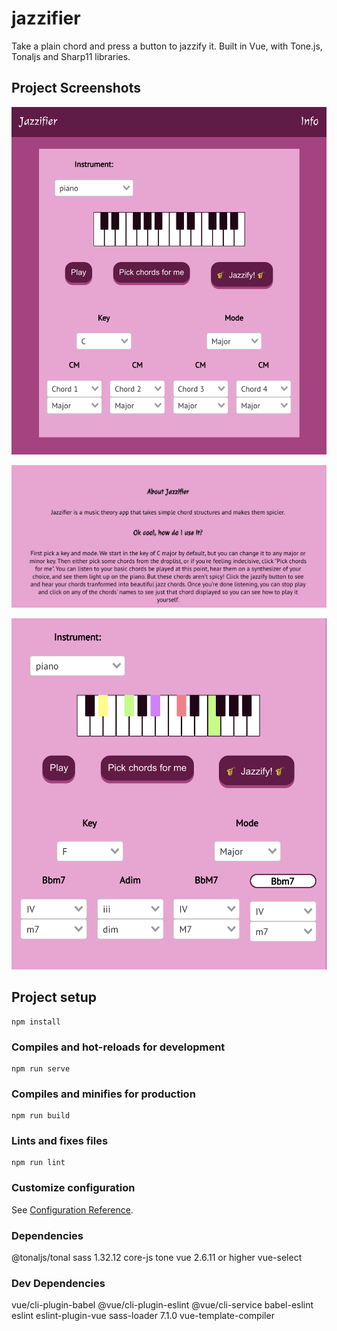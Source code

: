 # jazzifier

Take a plain chord and press a button to jazzify it. Built in Vue, with Tone.js, Tonaljs and Sharp11 libraries.

## Project Screenshots

![home page](https://github.com/sashamahalia/Jazzifier/blob/master/docs/jazzifier-home-page.png?raw=true)

![about page](https://github.com/sashamahalia/Jazzifier/blob/master/docs/jazzifier-about-page.png?raw=true)

![Jazzification in action](https://github.com/sashamahalia/Jazzifier/blob/master/docs/chord-pick.png?raw=true)


## Project setup
```
npm install
```

### Compiles and hot-reloads for development
```
npm run serve
```

### Compiles and minifies for production
```
npm run build
```

### Lints and fixes files
```
npm run lint
```

### Customize configuration
See [Configuration Reference](https://cli.vuejs.org/config/).

### Dependencies
@tonaljs/tonal
sass 1.32.12
core-js
tone
vue 2.6.11 or higher
vue-select

### Dev Dependencies
vue/cli-plugin-babel
@vue/cli-plugin-eslint
@vue/cli-service
babel-eslint
eslint
eslint-plugin-vue
sass-loader 7.1.0
vue-template-compiler


